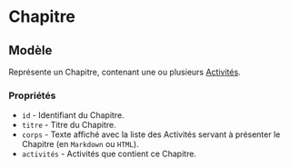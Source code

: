 # Chapitre

## Modèle

Représente un Chapitre, contenant une ou plusieurs [Activités](./Activité.md).

### Propriétés

 * `id` - Identifiant du Chapitre.
 * `titre` - Titre du Chapitre.
 * `corps` - Texte affiché avec la liste des Activités servant à présenter le Chapitre (en `Markdown` ou `HTML`).
 * `activités` - Activités que contient ce Chapitre.